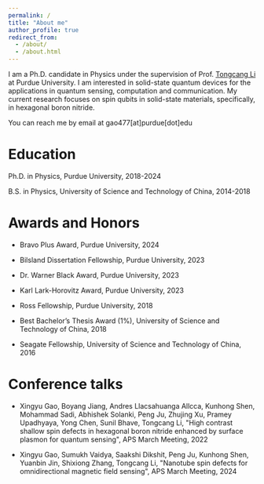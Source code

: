 ```yaml
---
permalink: /
title: "About me"
author_profile: true
redirect_from: 
  - /about/
  - /about.html
---
```


<!-- Google tag (gtag.js) -->
<script async src="https://www.googletagmanager.com/gtag/js?id=G-DE6WMXD2L1"></script>
<script>
  window.dataLayer = window.dataLayer || [];
  function gtag(){dataLayer.push(arguments);}
  gtag('js', new Date());

  gtag('config', 'G-DE6WMXD2L1');
</script>


I am a Ph.D. candidate in Physics  under the supervision of Prof. [Tongcang Li](https://sites.google.com/site/litongcang/) at Purdue University. I am interested in solid-state quantum devices for the applications in quantum sensing, computation and communication. My current research focuses on spin qubits in solid-state materials, specifically, in hexagonal boron nitride. 

You can reach me by email at gao477[at]purdue[dot]edu



Education
======
Ph.D. in Physics, Purdue University, 2018-2024

B.S. in Physics, University of Science and Technology of China, 2014-2018

Awards and Honors
======
* Bravo Plus Award, Purdue University, 2024

* Bilsland Dissertation Fellowship, Purdue University, 2023

* Dr. Warner Black Award, Purdue University, 2023

* Karl Lark-Horovitz Award, Purdue University, 2023

* Ross Fellowship, Purdue University, 2018

* Best Bachelor’s Thesis Award (1%), University of Science and Technology of China, 2018

* Seagate Fellowship, University of Science and Technology of China, 2016

Conference talks
======
* Xingyu Gao, Boyang Jiang, Andres Llacsahuanga Allcca, Kunhong Shen, Mohammad Sadi, Abhishek Solanki, Peng Ju,  Zhujing Xu, Pramey Upadhyaya, Yong Chen, Sunil Bhave, Tongcang Li, "High contrast shallow spin defects in hexagonal boron nitride enhanced by surface plasmon for quantum sensing", APS March Meeting, 2022

* Xingyu Gao, Sumukh Vaidya, Saakshi Dikshit, Peng Ju, Kunhong Shen, Yuanbin Jin, Shixiong Zhang, Tongcang Li, "Nanotube spin defects for omnidirectional magnetic field sensing", APS March Meeting, 2024